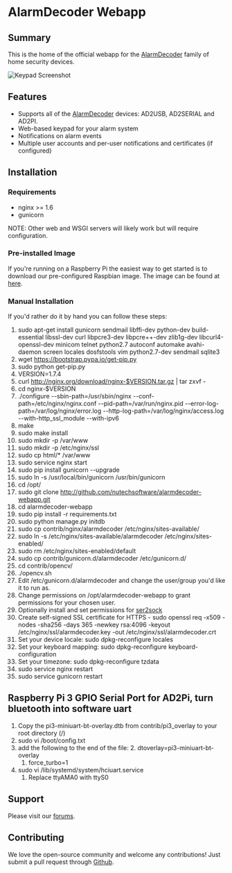 # AlarmDecoder Webapp

## Summary

This is the home of the official webapp for the [AlarmDecoder](http://www.alarmdecoder.com) family of home security devices.

![Keypad Screenshot](http://github.com/nutechsoftware/alarmdecoder-webapp/raw/master/screenshot.png "Keypad Screenshot")

## Features

- Supports all of the [AlarmDecoder](http://www.alarmdecoder.com) devices: AD2USB, AD2SERIAL and AD2PI.
- Web-based keypad for your alarm system
- Notifications on alarm events
- Multiple user accounts and per-user notifications and certificates (if configured)

## Installation

### Requirements

- nginx >= 1.6
- gunicorn

NOTE: Other web and WSGI servers will likely work but will require configuration.

### Pre-installed Image

If you're running on a Raspberry Pi the easiest way to get started is to download our pre-configured Raspbian image.  The image can be found at [here](http://www.alarmdecoder.com/wiki/index.php/Raspberry_Pi).

### Manual Installation

If you'd rather do it by hand you can follow these steps:

1. sudo apt-get install gunicorn sendmail libffi-dev python-dev build-essential libssl-dev curl libpcre3-dev libpcre++-dev zlib1g-dev libcurl4-openssl-dev minicom telnet python2.7 autoconf automake avahi-daemon screen locales dosfstools vim python2.7-dev sendmail sqlite3
2. wget https://bootstrap.pypa.io/get-pip.py
3. sudo python get-pip.py
4. VERSION=1.7.4
5. curl http://nginx.org/download/nginx-$VERSION.tar.gz | tar zxvf -
6. cd nginx-$VERSION
7. ./configure --sbin-path=/usr/sbin/nginx --conf-path=/etc/nginx/nginx.conf --pid-path=/var/run/nginx.pid --error-log-path=/var/log/nginx/error.log --http-log-path=/var/log/nginx/access.log --with-http_ssl_module --with-ipv6
8. make
9. sudo make install
10. sudo mkdir -p /var/www
11. sudo mkdir -p /etc/nginx/ssl
11. sudo cp html/* /var/www
12. sudo service nginx start
13. sudo pip install gunicorn --upgrade
14. sudo ln -s /usr/local/bin/gunicorn /usr/bin/gunicorn
15. cd /opt/
16. sudo git clone http://github.com/nutechsoftware/alarmdecoder-webapp.git
17. cd alarmdecoder-webapp
18. sudo pip install -r requirements.txt
19. sudo python manage.py initdb
20. sudo cp contrib/nginx/alarmdecoder /etc/nginx/sites-available/
21. sudo ln -s /etc/nginx/sites-available/alarmdecoder /etc/nginx/sites-enabled/
22. sudo rm /etc/nginx/sites-enabled/default
23. sudo cp contrib/gunicorn.d/alarmdecoder /etc/gunicorn.d/
24. cd contrib/opencv/
25. ./opencv.sh
26. Edit /etc/gunicorn.d/alarmdecoder and change the user/group you'd like it to run as.
27. Change permissions on /opt/alarmdecoder-webapp to grant permissions for your chosen user.
28. Optionally install and set permissions for [ser2sock](http://github.com/nutechsoftware/ser2sock)
29. Create self-signed SSL certificate for HTTPS - sudo openssl req -x509 -nodes -sha256 -days 365 -newkey rsa:4096 -keyout /etc/nginx/ssl/alarmdecoder.key -out /etc/nginx/ssl/alarmdecoder.crt
30. Set your device locale:  sudo dpkg-reconfigure locales
31. Set your keyboard mapping: sudo dpkg-reconfigure keyboard-configuration
32. Set your timezone: sudo dpkg-reconfigure tzdata
33. sudo service nginx restart
34. sudo service gunicorn restart

## Raspberry Pi 3 GPIO Serial Port for AD2Pi, turn bluetooth into software uart

1. Copy the pi3-miniuart-bt-overlay.dtb from contrib/pi3_overlay to your root directory (/)
2. sudo vi /boot/config.txt
3. add the following to the end of the file:
    2. dtoverlay=pi3-miniuart-bt-overlay
    1. force_turbo=1
4. sudo vi /lib/systemd/system/hciuart.service
    1. Replace ttyAMA0 with ttyS0

## Support

Please visit our [forums](http://www.alarmdecoder.com/forums/).

## Contributing

We love the open-source community and welcome any contributions!  Just submit a pull request through [Github](http://github.com).
